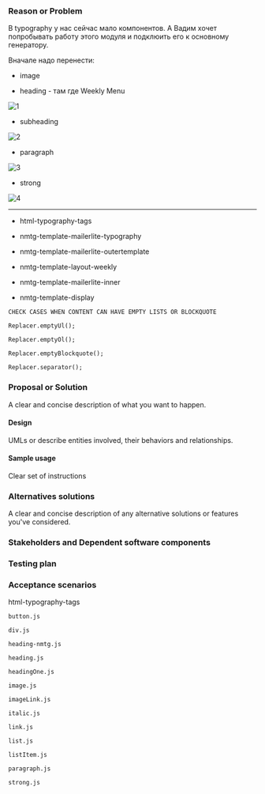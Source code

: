 
### Reason or Problem

В typography у нас сейчас мало компонентов. А Вадим хочет попробывать работу этого модуля и подклюить его к основному генератору.


Вначале надо перенести:

- image

- heading - там где Weekly Menu

![1](https://user-images.githubusercontent.com/1469198/180827517-63b945c7-0215-41c7-a7a1-5d7521fe433a.png "1")

- subheading

![2](https://user-images.githubusercontent.com/1469198/180827555-972da0cd-84d6-406b-95c3-aae75360aa05.png "2")

- paragraph

![3](https://user-images.githubusercontent.com/1469198/180827591-28046adb-cb22-4334-a5b1-6d1d22cefe47.png "3")

- strong

![4](https://user-images.githubusercontent.com/1469198/180827704-e67d8e22-79d3-4424-bb8d-ece5413a8990.png "4")


---


- html-typography-tags

- nmtg-template-mailerlite-typography

- nmtg-template-mailerlite-outertemplate

- nmtg-template-layout-weekly

- nmtg-template-mailerlite-inner

- nmtg-template-display


```
CHECK CASES WHEN CONTENT CAN HAVE EMPTY LISTS OR BLOCKQUOTE

Replacer.emptyUl();

Replacer.emptyOl();

Replacer.emptyBlockquote();

Replacer.separator();
```

### Proposal or Solution

A clear and concise description of what you want to happen.

#### Design

UMLs or describe entities involved, their behaviors and relationships.

#### Sample usage

Clear set of instructions

### Alternatives solutions

A clear and concise description of any alternative solutions or features you've considered.

### Stakeholders and Dependent software components

### Testing plan

### Acceptance scenarios


html-typography-tags

```
button.js

div.js

heading-nmtg.js

heading.js

headingOne.js

image.js

imageLink.js

italic.js

link.js

list.js

listItem.js

paragraph.js

strong.js
```
